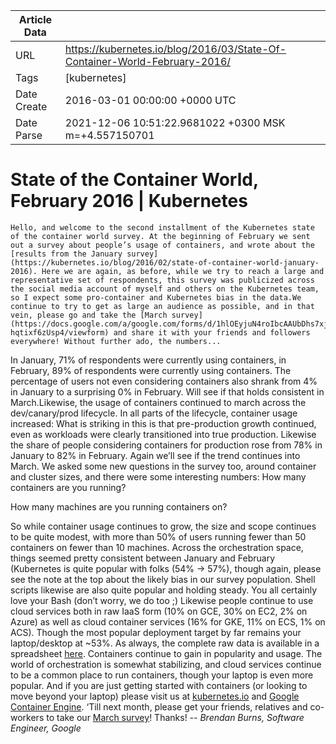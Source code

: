 |             Article Data             ||
| ----------------- | ----------------- |
| URL               | https://kubernetes.io/blog/2016/03/State-Of-Container-World-February-2016/        |
| Tags              | [kubernetes]       |
| Date Create       | 2016-03-01 00:00:00 &#43;0000 UTC |
| Date Parse        | 2021-12-06 10:51:22.9681022 &#43;0300 MSK m=&#43;4.557150701  |

#  State of the Container World, February 2016  | Kubernetes

	
	
	
	
	Hello, and welcome to the second installment of the Kubernetes state of the container world survey. At the beginning of February we sent out a survey about people’s usage of containers, and wrote about the [results from the January survey](https://kubernetes.io/blog/2016/02/state-of-container-world-january-2016). Here we are again, as before, while we try to reach a large and representative set of respondents, this survey was publicized across the social media account of myself and others on the Kubernetes team, so I expect some pro-container and Kubernetes bias in the data.We continue to try to get as large an audience as possible, and in that vein, please go and take the [March survey](https://docs.google.com/a/google.com/forms/d/1hlOEyjuN4roIbcAAUbDhs7xjNMoM8r-hqtixf6zUsp4/viewform) and share it with your friends and followers everywhere! Without further ado, the numbers...
In January, 71% of respondents were currently using containers, in February, 89% of respondents were currently using containers. The percentage of users not even considering containers also shrank from 4% in January to a surprising 0% in February. Will see if that holds consistent in March.Likewise, the usage of containers continued to march across the dev/canary/prod lifecycle. In all parts of the lifecycle, container usage increased:
What is striking in this is that pre-production growth continued, even as workloads were clearly transitioned into true production. Likewise the share of people considering containers for production rose from 78% in January to 82% in February. Again we’ll see if the trend continues into March.
We asked some new questions in the survey too, around container and cluster sizes, and there were some interesting numbers:
How many containers are you running?

How many machines are you running containers on?

So while container usage continues to grow, the size and scope continues to be quite modest, with more than 50% of users running fewer than 50 containers on fewer than 10 machines.
Across the orchestration space, things seemed pretty consistent between January and February (Kubernetes is quite popular with folks (54% -&gt; 57%), though again, please see the note at the top about the likely bias in our survey population. Shell scripts likewise are also quite popular and holding steady. You all certainly love your Bash (don’t worry, we do too ;)
Likewise people continue to use cloud services both in raw IaaS form (10% on GCE, 30% on EC2, 2% on Azure) as well as cloud container services (16% for GKE, 11% on ECS, 1% on ACS). Though the most popular deployment target by far remains your laptop/desktop at ~53%.
As always, the complete raw data is available in a spreadsheet [here](https://docs.google.com/spreadsheets/d/126nnv9Q9avxDvC82irJGUDK3UODokILZOQe5X_WB9VQ/edit?usp=sharing).
Containers continue to gain in popularity and usage. The world of orchestration is somewhat stabilizing, and cloud services continue to be a common place to run containers, though your laptop is even more popular.
And if you are just getting started with containers (or looking to move beyond your laptop) please visit us at [kubernetes.io](http://kubernetes.io/) and [Google Container Engine](https://cloud.google.com/container-engine/). ‘Till next month, please get your friends, relatives and co-workers to take our [March survey](https://docs.google.com/a/google.com/forms/d/1hlOEyjuN4roIbcAAUbDhs7xjNMoM8r-hqtixf6zUsp4/viewform)!
Thanks!
*-- Brendan Burns, Software Engineer, Google*


	

	


